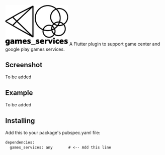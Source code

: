 <img src="https://github.com/Abedalkareem/games_services/raw/master/logo.png" width="200"/>
A Flutter plugin to support game center and google play games services.

## Screenshot
To be added

## Example
To be added

## Installing
Add this to your package's pubspec.yaml file:
```
dependencies:
  games_services: any       # <-- Add this line
```
